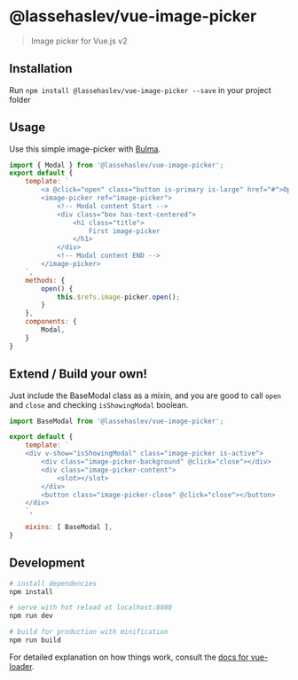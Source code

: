 # @lassehaslev/vue-image-picker

> Image picker for Vue.js v2

## Installation
Run ```npm install @lassehaslev/vue-image-picker --save``` in your project folder

## Usage
Use this simple image-picker with [Bulma](https://trello.com/b/BDC3zQvN).
``` js
import { Modal } from '@lassehaslev/vue-image-picker';
export default {
    template: `
        <a @click="open" class="button is-primary is-large" href="#">Open a simple image-picker</a>
        <image-picker ref="image-picker">
            <!-- Modal content Start -->
            <div class="box has-text-centered">
                <h1 class="title">
                    First image-picker
                </h1>
            </div>
            <!-- Modal content END -->
        </image-picker>
    `,
    methods: {
        open() {
            this.$refs.image-picker.open();
        }
    },
    components: {
        Modal,
    }
}
```

## Extend / Build your own!
Just include the BaseModal class as a mixin, and you are good to call ```open``` and ```close``` and checking ```isShowingModal``` boolean.
```js
import BaseModal from '@lassehaslev/vue-image-picker';

export default {
    template: `
    <div v-show="isShowingModal" class="image-picker is-active">
        <div class="image-picker-background" @click="close"></div>
        <div class="image-picker-content">
            <slot></slot>
        </div>
        <button class="image-picker-close" @click="close"></button>
    </div>
    `,

    mixins: [ BaseModal ],
}
```


## Development

``` bash
# install dependencies
npm install

# serve with hot reload at localhost:8080
npm run dev

# build for production with minification
npm run build
```

For detailed explanation on how things work, consult the [docs for vue-loader](http://vuejs.github.io/vue-loader).
